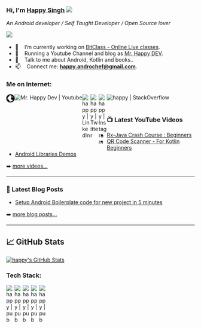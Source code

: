 ### Hi, I'm [Happy Singh](http://happysingh.dev/) <img src="https://media.giphy.com/media/hvRJCLFzcasrR4ia7z/giphy.gif" width="25px">

*An Android developer / Self Taught Developer   / Open Source lover*

![](https://komarev.com/ghpvc/?username=happysingh23828&color=brightgreen&style=flat)

- 🔭 &nbsp;&nbsp; I’m currently working on [BitClass - Online Live classes](https://play.google.com/store/apps/details?id=com.bitclass.android).
- 🌱 &nbsp;&nbsp; Running a Youtube Channel and blog as [Mr. Happy DEV](https://www.youtube.com/channel/UCILhpbLSFkGzsiCYAeR30DA).
- 💬 &nbsp;&nbsp; Talk to me about Android, Kotlin and books..
- 📫 &nbsp;&nbsp; Connect me: **happy.androchef@gmail.com**.

### Me on Internet:

[<img align="left" alt="happysingh.dev" width="22px" src="https://raw.githubusercontent.com/iconic/open-iconic/master/svg/globe.svg" />][website]
[<img align="left" alt="Mr. Happy Dev | Youtube" height="22px"  src="https://cdn.jsdelivr.net/npm/simple-icons@v3/icons/youtube.svg" />][youtube]
[<img align="left" alt="happy | LinkedIn" width="22px" src="https://cdn.jsdelivr.net/npm/simple-icons@v3/icons/linkedin.svg" />][linkedin]
[<img align="left" alt="happy | Twitter" width="22px" src="https://cdn.jsdelivr.net/npm/simple-icons@v3/icons/twitter.svg" />][twitter]
[<img align="left" alt="happy | Instagram" width="22px" src="https://cdn.jsdelivr.net/npm/simple-icons@v3/icons/instagram.svg" />][instagram]
[<img align="left" alt="happy | StackOverflow" height="22px"  src="https://stackoverflow.design/assets/img/logos/so/logo-stackoverflow.svg" />][stackoverflow]

<br />
<br />


### 📺 Latest YouTube Videos

<!-- YOUTUBE:START -->
- [Rx-Java Crash Course : Beginners](https://www.youtube.com/watch?v=CHtxplngjN0&list=PLYbZORu136FYVHZG-IZcubFo5fMtp9IRU)
- [QR Code Scanner - For Kotlin Beginners](https://www.youtube.com/watch?v=PUbyHvQ2Ehg&list=PLYbZORu136FYZ8ZVBBKEiw1OgpkSH9MMK)
- [Android Libraries Demos](https://www.youtube.com/watch?v=ItdbO-yLDnY&list=PLYbZORu136FbqYZdGMvrM76znYfVZM33L)
<!-- YOUTUBE:END -->

➡️ [more videos...][youtube]

---

### 📕 Latest Blog Posts

<!-- BLOG-POST-LIST:START -->
- [Setup Android Boilerplate code for new project in 5 minutes](https://happysingh.dev/setup-android-new-project-with-boilerplate-code-within-5-minutes-using-github-template)
<!-- BLOG-POST-LIST:END -->

➡️ [more blog posts...][website]

---

## &#x1f4c8; GitHub Stats
<a href="https://github.com/happysingh23828/happysingh23828">
  <img align="center" src="https://github-readme-stats.vercel.app/api?username=happysingh23828&show_icons=true&line_height=27&count_private=true&title_color=ffffff&text_color=c9cacc&icon_color=2bbc8a&bg_color=1d1f21" alt="happy's GitHub Stats" />
</a>


### Tech Stack:

[<img align="left" alt="happy | pub" width="22px" src="https://cdn.jsdelivr.net/npm/simple-icons@v3/icons/android.svg" />][website]
[<img align="left" alt="happy | pub" width="22px" src="https://cdn.jsdelivr.net/npm/simple-icons@v3/icons/java.svg" />][website]
[<img align="left" alt="happy | pub" width="22px" src="https://cdn.jsdelivr.net/npm/simple-icons@v3/icons/kotlin.svg" />][website]
[<img align="left" alt="happy | pub" width="22px" src="https://cdn.jsdelivr.net/npm/simple-icons@v3/icons/gradle.svg" />][website]
[<img align="left" alt="happy | pub" width="22px" src="https://cdn.jsdelivr.net/npm/simple-icons@v3/icons/git.svg" />][website]


[website]: http://happysingh.dev/
[twitter]: https://twitter.com/happysingh23828
[instagram]: https://www.instagram.com/happysingh.dev/
[linkedin]: https://www.linkedin.com/in/happpysingh23828/
[stackoverflow]: https://stackoverflow.com/users/11233871/happy-singh?tab=profile
[youtube]: https://www.youtube.com/channel/UCILhpbLSFkGzsiCYAeR30DA

